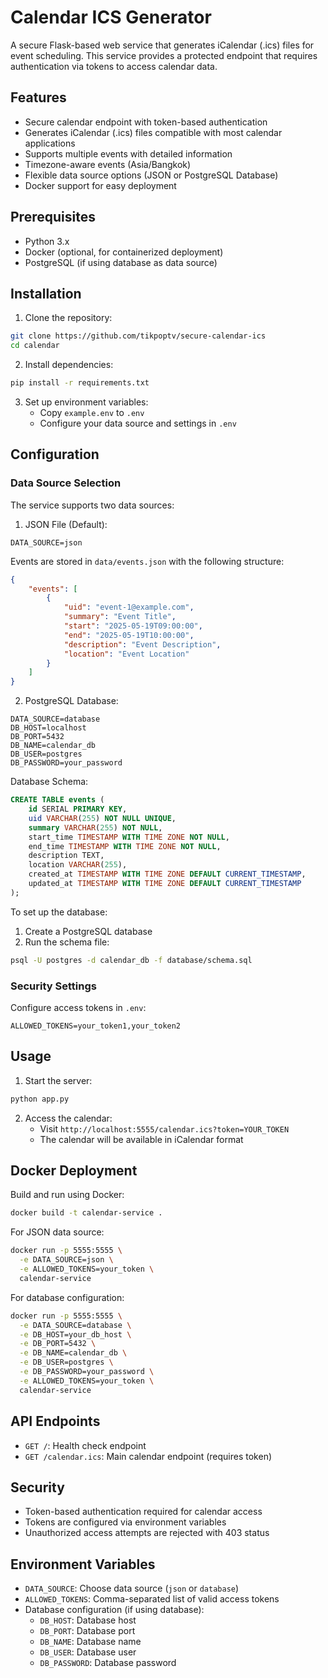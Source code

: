 # Calendar ICS Generator

A secure Flask-based web service that generates iCalendar (.ics) files for event scheduling. This service provides a protected endpoint that requires authentication via tokens to access calendar data.

## Features

- Secure calendar endpoint with token-based authentication
- Generates iCalendar (.ics) files compatible with most calendar applications
- Supports multiple events with detailed information
- Timezone-aware events (Asia/Bangkok)
- Flexible data source options (JSON or PostgreSQL Database)
- Docker support for easy deployment

## Prerequisites

- Python 3.x
- Docker (optional, for containerized deployment)
- PostgreSQL (if using database as data source)

## Installation

1. Clone the repository:
```bash
git clone https://github.com/tikpoptv/secure-calendar-ics
cd calendar
```

2. Install dependencies:
```bash
pip install -r requirements.txt
```

3. Set up environment variables:
   - Copy `example.env` to `.env`
   - Configure your data source and settings in `.env`

## Configuration

### Data Source Selection

The service supports two data sources:

1. JSON File (Default):
```
DATA_SOURCE=json
```
Events are stored in `data/events.json` with the following structure:
```json
{
    "events": [
        {
            "uid": "event-1@example.com",
            "summary": "Event Title",
            "start": "2025-05-19T09:00:00",
            "end": "2025-05-19T10:00:00",
            "description": "Event Description",
            "location": "Event Location"
        }
    ]
}
```

2. PostgreSQL Database:
```
DATA_SOURCE=database
DB_HOST=localhost
DB_PORT=5432
DB_NAME=calendar_db
DB_USER=postgres
DB_PASSWORD=your_password
```

Database Schema:
```sql
CREATE TABLE events (
    id SERIAL PRIMARY KEY,
    uid VARCHAR(255) NOT NULL UNIQUE,
    summary VARCHAR(255) NOT NULL,
    start_time TIMESTAMP WITH TIME ZONE NOT NULL,
    end_time TIMESTAMP WITH TIME ZONE NOT NULL,
    description TEXT,
    location VARCHAR(255),
    created_at TIMESTAMP WITH TIME ZONE DEFAULT CURRENT_TIMESTAMP,
    updated_at TIMESTAMP WITH TIME ZONE DEFAULT CURRENT_TIMESTAMP
);
```

To set up the database:
1. Create a PostgreSQL database
2. Run the schema file:
```bash
psql -U postgres -d calendar_db -f database/schema.sql
```

### Security Settings

Configure access tokens in `.env`:
```
ALLOWED_TOKENS=your_token1,your_token2
```

## Usage

1. Start the server:
```bash
python app.py
```

2. Access the calendar:
   - Visit `http://localhost:5555/calendar.ics?token=YOUR_TOKEN`
   - The calendar will be available in iCalendar format

## Docker Deployment

Build and run using Docker:

```bash
docker build -t calendar-service .
```

For JSON data source:
```bash
docker run -p 5555:5555 \
  -e DATA_SOURCE=json \
  -e ALLOWED_TOKENS=your_token \
  calendar-service
```

For database configuration:
```bash
docker run -p 5555:5555 \
  -e DATA_SOURCE=database \
  -e DB_HOST=your_db_host \
  -e DB_PORT=5432 \
  -e DB_NAME=calendar_db \
  -e DB_USER=postgres \
  -e DB_PASSWORD=your_password \
  -e ALLOWED_TOKENS=your_token \
  calendar-service
```

## API Endpoints

- `GET /`: Health check endpoint
- `GET /calendar.ics`: Main calendar endpoint (requires token)

## Security

- Token-based authentication required for calendar access
- Tokens are configured via environment variables
- Unauthorized access attempts are rejected with 403 status

## Environment Variables

- `DATA_SOURCE`: Choose data source (`json` or `database`)
- `ALLOWED_TOKENS`: Comma-separated list of valid access tokens
- Database configuration (if using database):
  - `DB_HOST`: Database host
  - `DB_PORT`: Database port
  - `DB_NAME`: Database name
  - `DB_USER`: Database user
  - `DB_PASSWORD`: Database password
